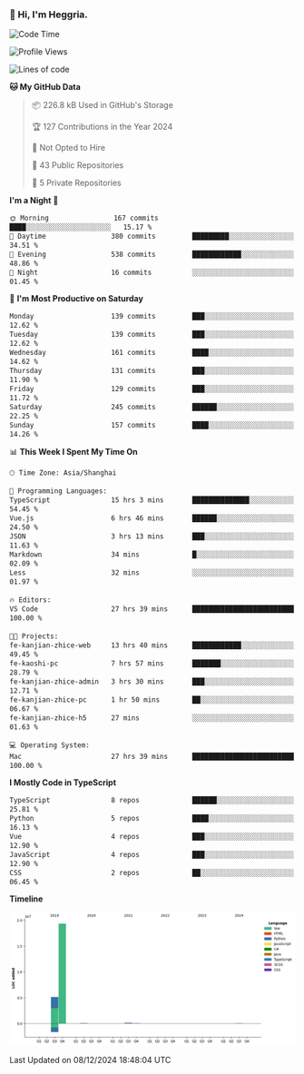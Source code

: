 ### 👋 Hi, I'm Heggria.

<!--START_SECTION:waka-->
![Code Time](http://img.shields.io/badge/Code%20Time-908%20hrs%2054%20mins-blue)

![Profile Views](http://img.shields.io/badge/Profile%20Views-0-blue)

![Lines of code](https://img.shields.io/badge/From%20Hello%20World%20I%27ve%20Written-24.8%20million%20lines%20of%20code-blue)

**🐱 My GitHub Data** 

> 📦 226.8 kB Used in GitHub's Storage 
 > 
> 🏆 127 Contributions in the Year 2024
 > 
> 🚫 Not Opted to Hire
 > 
> 📜 43 Public Repositories 
 > 
> 🔑 5 Private Repositories 
 > 
**I'm a Night 🦉** 

```text
🌞 Morning                167 commits         ████░░░░░░░░░░░░░░░░░░░░░   15.17 % 
🌆 Daytime                380 commits         █████████░░░░░░░░░░░░░░░░   34.51 % 
🌃 Evening                538 commits         ████████████░░░░░░░░░░░░░   48.86 % 
🌙 Night                  16 commits          ░░░░░░░░░░░░░░░░░░░░░░░░░   01.45 % 
```
📅 **I'm Most Productive on Saturday** 

```text
Monday                   139 commits         ███░░░░░░░░░░░░░░░░░░░░░░   12.62 % 
Tuesday                  139 commits         ███░░░░░░░░░░░░░░░░░░░░░░   12.62 % 
Wednesday                161 commits         ████░░░░░░░░░░░░░░░░░░░░░   14.62 % 
Thursday                 131 commits         ███░░░░░░░░░░░░░░░░░░░░░░   11.90 % 
Friday                   129 commits         ███░░░░░░░░░░░░░░░░░░░░░░   11.72 % 
Saturday                 245 commits         ██████░░░░░░░░░░░░░░░░░░░   22.25 % 
Sunday                   157 commits         ████░░░░░░░░░░░░░░░░░░░░░   14.26 % 
```


📊 **This Week I Spent My Time On** 

```text
🕑︎ Time Zone: Asia/Shanghai

💬 Programming Languages: 
TypeScript               15 hrs 3 mins       ██████████████░░░░░░░░░░░   54.45 % 
Vue.js                   6 hrs 46 mins       ██████░░░░░░░░░░░░░░░░░░░   24.50 % 
JSON                     3 hrs 13 mins       ███░░░░░░░░░░░░░░░░░░░░░░   11.63 % 
Markdown                 34 mins             █░░░░░░░░░░░░░░░░░░░░░░░░   02.09 % 
Less                     32 mins             ░░░░░░░░░░░░░░░░░░░░░░░░░   01.97 % 

🔥 Editors: 
VS Code                  27 hrs 39 mins      █████████████████████████   100.00 % 

🐱‍💻 Projects: 
fe-kanjian-zhice-web     13 hrs 40 mins      ████████████░░░░░░░░░░░░░   49.45 % 
fe-kaoshi-pc             7 hrs 57 mins       ███████░░░░░░░░░░░░░░░░░░   28.79 % 
fe-kanjian-zhice-admin   3 hrs 30 mins       ███░░░░░░░░░░░░░░░░░░░░░░   12.71 % 
fe-kanjian-zhice-pc      1 hr 50 mins        ██░░░░░░░░░░░░░░░░░░░░░░░   06.67 % 
fe-kanjian-zhice-h5      27 mins             ░░░░░░░░░░░░░░░░░░░░░░░░░   01.63 % 

💻 Operating System: 
Mac                      27 hrs 39 mins      █████████████████████████   100.00 % 
```

**I Mostly Code in TypeScript** 

```text
TypeScript               8 repos             ██████░░░░░░░░░░░░░░░░░░░   25.81 % 
Python                   5 repos             ████░░░░░░░░░░░░░░░░░░░░░   16.13 % 
Vue                      4 repos             ███░░░░░░░░░░░░░░░░░░░░░░   12.90 % 
JavaScript               4 repos             ███░░░░░░░░░░░░░░░░░░░░░░   12.90 % 
CSS                      2 repos             ██░░░░░░░░░░░░░░░░░░░░░░░   06.45 % 
```



**Timeline**

![Lines of Code chart](https://raw.githubusercontent.com/heggria/heggria/main/assets/bar_graph.png)


 Last Updated on 08/12/2024 18:48:04 UTC
<!--END_SECTION:waka-->
